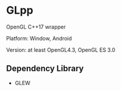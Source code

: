 # GLpp
OpenGL C++17 wrapper

Platform: Window, Android

Version: at least OpenGL4.3, OpenGL ES 3.0

## Dependency Library
- GLEW
